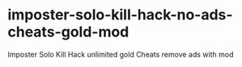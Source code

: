 # imposter-solo-kill-hack-no-ads-cheats-gold-mod
Imposter Solo Kill Hack unlimited gold Cheats remove ads with mod
